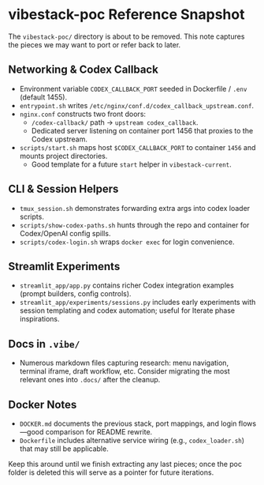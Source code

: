 # vibestack-poc Reference Snapshot

The `vibestack-poc/` directory is about to be removed. This note captures the pieces we may want to port or refer back to later.

## Networking & Codex Callback
- Environment variable `CODEX_CALLBACK_PORT` seeded in Dockerfile / `.env` (default 1455).
- `entrypoint.sh` writes `/etc/nginx/conf.d/codex_callback_upstream.conf`.
- `nginx.conf` constructs two front doors:
  - `/codex-callback/` path → `upstream codex_callback`.
  - Dedicated server listening on container port 1456 that proxies to the Codex upstream.
- `scripts/start.sh` maps host `$CODEX_CALLBACK_PORT` to container `1456` and mounts project directories.
  - Good template for a future `start` helper in `vibestack-current`.

## CLI & Session Helpers
- `tmux_session.sh` demonstrates forwarding extra args into codex loader scripts.
- `scripts/show-codex-paths.sh` hunts through the repo and container for Codex/OpenAI config spills.
- `scripts/codex-login.sh` wraps `docker exec` for login convenience.

## Streamlit Experiments
- `streamlit_app/app.py` contains richer Codex integration examples (prompt builders, config controls).
- `streamlit_app/experiments/sessions.py` includes early experiments with session templating and codex automation; useful for Iterate phase inspirations.

## Docs in `.vibe/`
- Numerous markdown files capturing research: menu navigation, terminal iframe, draft workflow, etc. Consider migrating the most relevant ones into `.docs/` after the cleanup.

## Docker Notes
- `DOCKER.md` documents the previous stack, port mappings, and login flows—good comparison for README rewrite.
- `Dockerfile` includes alternative service wiring (e.g., `codex_loader.sh`) that may still be applicable.

Keep this around until we finish extracting any last pieces; once the poc folder is deleted this will serve as a pointer for future iterations.
